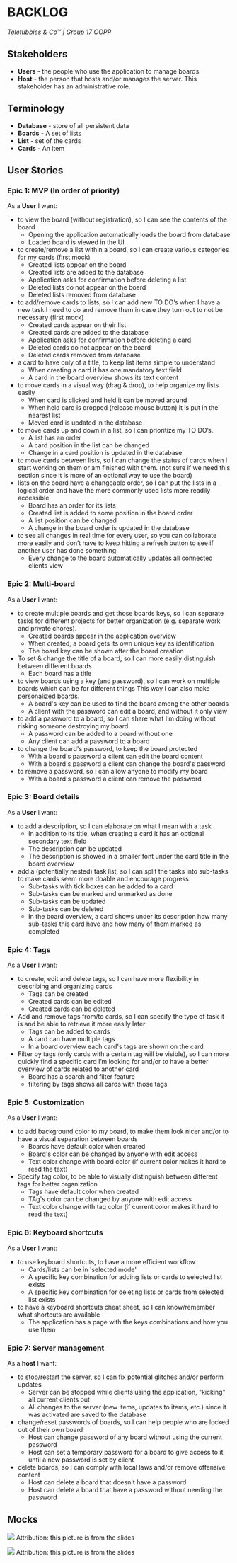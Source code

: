 BACKLOG
=======
*Teletubbies & Co™ | Group 17 OOPP*

## Stakeholders

- **Users** - the people who use the application to manage boards.
- **Host** - the person that hosts and/or manages the server. This stakeholder has an administrative role.

## Terminology

- **Database** - store of all persistent data
- **Boards** - A set of lists
- **List** - set of the cards
- **Cards** - An item

## User Stories

### Epic 1: MVP (In order of priority)

As a **User** I want:

- to view the board (without registration), so I can see the contents of the board
  * Opening the application automatically loads the board from database
  * Loaded board is viewed in the UI
- to create/remove a list within a board, so I can create various categories for my cards (first mock)
  * Created lists appear on the board
  * Created lists are added to the database
  * Application asks for confirmation before deleting a list
  * Deleted lists do not appear on the board
  * Deleted lists removed from database
- to add/remove cards to lists, so I can add new TO DO’s when I have a new task I need to do and remove them in case
  they turn out to not be necessary (first mock)
  * Created cards appear on their list
  * Created cards are added to the database
  * Application asks for confirmation before deleting a card
  * Deleted cards do not appear on the board
  * Deleted cards removed from database
- a card to have only of a title, to keep list items simple to understand
  * When creating a card it has one mandatory text field
  * A card in the board overview shows its text content
- to move cards in a visual way (drag & drop), to help organize my lists easily
  * When card is clicked and held it can be moved around
  * When held card is dropped (release mouse button) it is put in the nearest list
  * Moved card is updated in the database
- to move cards up and down in a list, so I can prioritize my TO DO’s.
  * A list has an order
  * A card position in the list can be changed
  * Change in a card position is updated in the database
- to move cards between lists, so I can change the status of cards when I start working on them or am finished with them. (not sure if we need this section since it is more of an optional way to use the board)
- lists on the board have a changeable order, so I can put the lists in a logical order and have the more
  commonly used lists more readily accessible.
  * Board has an order for its lists
  * Created list is added to some position in the board order
  * A list position can be changed
  * A change in the board order is updated in the database
- to see all changes in real time for every user, so you can collaborate more easily and don’t have to keep hitting a
  refresh button to see if another user has done something
  * Every change to the board automatically updates all connected clients view

### Epic 2: Multi-board

As a **User** I want:

- to create multiple boards and get those boards keys,
so I can separate tasks for different projects for better organization (e.g. separate work and private chores).
  * Created boards appear in the application overview
  * When created, a board gets its own unique key as identification
  * The board key can be shown after the board creation
- To set & change the title of a board, so I can more easily distinguish between different boards
  * Each board has a title
- to view boards using a key (and password), so I can work on multiple boards which can be for different things
This way I can also make personalized boards.
  * A board's key can be used to find the board among the other boards
  * A client with the password can edit a board, and without it only view
- to add a password to a board, so I can share what I’m doing without risking someone destroying my board
  * A password can be added to a board without one
  * Any client can add a password to a board
- to change the board's password, to keep the board protected
  * With a board's password a client can edit the board content
  * With a board's password a client can change the board's password
- to remove a password, so I can allow anyone to modify my board
  * With a board's password a client can remove the password

### Epic 3: Board details

As a **User** I want:

- to add a description, so I can elaborate on what I mean with a task 
  * In addition to its title, when creating a card it has an optional secondary text field
  * The description can be updated
  * The description is showed in a smaller font under the card title in the board overview
- add a (potentially nested) task list,
so I can split the tasks into sub-tasks to make cards seem more doable and encourage progress.
  * Sub-tasks with tick boxes can be added to a card
  * Sub-tasks can be marked and unmarked as done
  * Sub-tasks can be updated
  * Sub-tasks can be deleted
  * In the board overview, a card shows under its description how many sub-tasks this card have and how many of them marked as completed

### Epic 4: Tags

As a **User** I want:

- to create, edit and delete tags, so I can have more flexibility in describing and organizing cards
  * Tags can be created
  * Created cards can be edited
  * Created cards can be deleted
- Add and remove tags from/to cards, so I can specify the type of task it is and be able to retrieve it more easily later
  * Tags can be added to cards
  * A card can have multiple tags
  * In a board overview each card's tags are shown on the card
- Filter by tags (only cards with a certain tag will be visible), so I can more quickly find a specific card I’m looking for and/or to have a better overview of cards related to another card
  * Board has a search and filter feature
  * filtering by tags shows all cards with those tags

### Epic 5: Customization

As a **User** I want:

- to add background color to my board, to make them look nicer and/or to have a visual separation between boards
  * Boards have default color when created
  * Board's color can be changed by anyone with edit access
  * Text color change with board color (if current color makes it hard to read the text)
- Specify tag color, to be able to visually distinguish between different tags for better organization
  * Tags have default color when created
  * TAg's color can be changed by anyone with edit access
  * Text color change with tag color (if current color makes it hard to read the text)

### Epic 6: Keyboard shortcuts

As a **User** I want:

- to use keyboard shortcuts, to have a more efficient workflow
  * Cards/lists can be in 'selected mode'
  * A specific key combination for adding lists or cards to selected list exists
  * A specific key combination for deleting lists or cards from selected list exists
- to have a keyboard shortcuts cheat sheet, so I can know/remember what shortcuts are available
  * The application has a page with the keys combinations and how you use them

### Epic 7: Server management

As a **host** I want:

- to stop/restart the server, so I can fix potential glitches and/or perform updates
  * Server can be stopped while clients using the application, "kicking" all current clients out
  * All changes to the server (new items, updates to items, etc.) since it was activated are saved to the database 
- change/reset passwords of boards, so I can help people who are locked out of their own board
  * Host can change password of any board without using the current password
  * Host can set a temporary password for a board to give access to it until a new password is set by client
- delete boards, so I can comply with local laws and/or remove offensive content
  * Host can delete a board that doesn't have a password
  * Host can delete a board that have a password without needing the password

## Mocks

![](images/talio.png)
Attribution: this picture is from the slides

![](images/image2.png)
Attribution: this picture is from the slides
